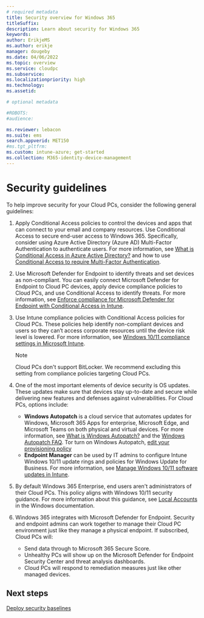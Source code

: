```yaml
---
# required metadata
title: Security overview for Windows 365
titleSuffix:
description: Learn about security for Windows 365
keywords:
author: ErikjeMS  
ms.author: erikje
manager: dougeby
ms.date: 04/06/2022
ms.topic: overview
ms.service: cloudpc
ms.subservice: 
ms.localizationpriority: high
ms.technology:
ms.assetid: 

# optional metadata

#ROBOTS:
#audience:

ms.reviewer: lebacon
ms.suite: ems
search.appverid: MET150
#ms.tgt_pltfrm:
ms.custom: intune-azure; get-started
ms.collection: M365-identity-device-management
---
```


# Security guidelines

To help improve security for your Cloud PCs, consider the following general guidelines:

1. Apply Conditional Access policies to control the devices and apps that can connect to your email and company resources. Use Conditional Access to secure end-user access to Windows 365. Specifically, consider using Azure Active Directory (Azure AD) Multi-Factor Authentication to authenticate users. For more information, see [What is Conditional Access in Azure Active Directory?](/azure/active-directory/conditional-access/overview) and how to use [Conditional Access to require Multi-Factor Authentication](/azure/active-directory/conditional-access/howto-conditional-access-policy-all-users-mfa).
2. Use Microsoft Defender for Endpoint to identify threats and set devices as non-compliant. You can easily connect Microsoft Defender for Endpoint to Cloud PC devices, apply device compliance policies to Cloud PCs, and use Conditional Access to identify threats. For more information, see [Enforce compliance for Microsoft Defender for Endpoint with Conditional Access in Intune](/mem/intune/protect/advanced-threat-protection).  
3. Use Intune compliance policies with Conditional Access policies for Cloud PCs. These policies help identify non-compliant devices and users so they can’t access corporate resources until the device risk level is lowered. For more information, see [Windows 10/11 compliance settings in Microsoft Intune](/mem/intune/protect/compliance-policy-create-windows).

    >[!Note]
    >Cloud PCs don't support BitLocker. We recommend excluding this setting from compliance policies targeting Cloud PCs.

4. One of the most important elements of device security is OS updates. These updates make sure that devices stay up-to-date and secure while delivering new features and defenses against vulnerabilities. For Cloud PCs, options include:
   - **Windows Autopatch** is a cloud service that automates updates for Windows, Microsoft 365 Apps for enterprise, Microsoft Edge, and Microsoft Teams on both physical and virtual devices. For more information, see [What is Windows Autopatch?](/windows/deployment/windows-autopatch/overview/windows-autopatch-overview) and the [Windows Autopatch FAQ](https://go.microsoft.com/fwlink/?linkid=2200228). Tor turn on Windows Autopatch, [edit your provisioning policy](/en-us/windows-365/enterprise/edit-provisioning-policy)
   - **Endpoint Manager** can be used by IT admins to configure Intune Windows 10/11 update rings and policies for Windows Update for Business. For more information, see [Manage Windows 10/11 software updates in Intune](/mem/intune/protect/windows-update-for-business-configure).  
6. By default Windows 365 Enterprise, end users aren't administrators of their Cloud PCs. This policy aligns with Windows 10/11 security guidance. For more information about this guidance, see [Local Accounts](/windows/security/identity-protection/access-control/local-accounts#sec-restrict-protect-accounts) in the Windows documentation.
7. Windows 365 integrates with Microsoft Defender for Endpoint. Security and endpoint admins can work together to manage their Cloud PC environment just like they manage a physical endpoint. If subscribed, Cloud PCs will:
    - Send data through to Microsoft 365 Secure Score.
    - Unhealthy PCs will show up on the Microsoft Defender for Endpoint Security Center and threat analysis dashboards.
    - Cloud PCs will respond to remediation measures just like other managed devices.

<!-- ########################## -->
## Next steps

[Deploy security baselines](deploy-security-baselines.md)
